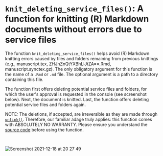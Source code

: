 # `knit_deleting_service_files()`: A function for knitting (R) Markdown documents without errors due to service files

The function `knit_deleting_service_files()` helps avoid (R) Markdown knitting errors caused by files and folders remaining from previous knittings (e.g., manuscript.tex, ZHJhZnQtYXBhLlJtZA==.Rmd, manuscript.synctex.gz). The only obligatory argument for this function is the name of a `.Rmd` or `.md` file. The optional argument is a path to a directory containing this file.

The function first offers deleting potential service files and folders, for which the user's approval is requested in the console (see screenshot below). Next, the document is knitted. Last, the function offers deleting potential service files and folders again.

NOTE: The deletions, if accepted, are irreversible as they are made through [`unlink()`](https://stat.ethz.ch/R-manual/R-devel/library/base/html/unlink.html). Therefore, our familiar adage truly applies: this function comes with ABSOLUTELY NO WARRANTY. Please ensure you understand the [source code](https://github.com/pablobernabeu/knit_deleting_service_files/blob/main/knit_deleting_service_files.R) before using the function.

<br>

![Screenshot 2021-12-18 at 20 27 49](https://user-images.githubusercontent.com/20436359/146654775-b7d0b5e0-c183-4bf7-8436-7c4022241a4c.png)

